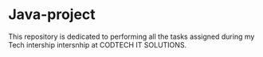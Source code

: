 # Java-project
This repository is dedicated to performing all the tasks assigned during my Tech intership intersnhip at CODTECH IT SOLUTIONS.
